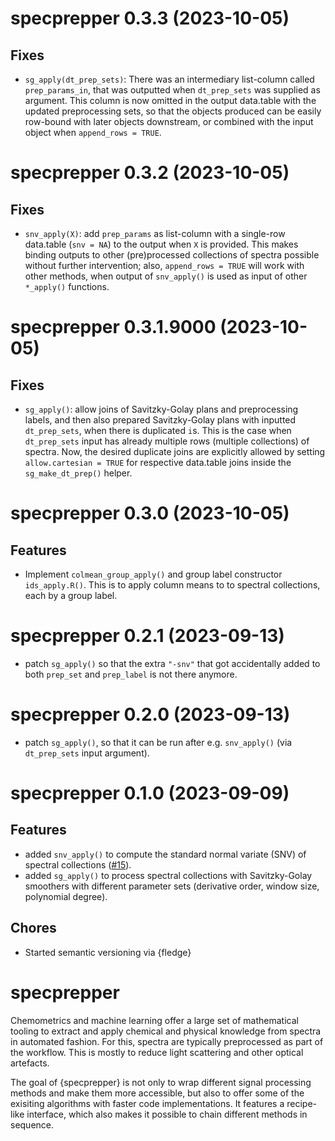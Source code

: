 <!-- NEWS.md is maintained by https://cynkra.github.io/fledge, do not edit -->

# specprepper 0.3.3 (2023-10-05)

## Fixes 

- `sg_apply(dt_prep_sets)`: There was an intermediary list-column called `prep_params_in`,
  that was outputted when `dt_prep_sets` was supplied as argument. This column is now
  omitted in the output data.table with the updated preprocessing sets, so that
  the objects produced can be easily row-bound with later objects downstream, 
  or combined with the input object when `append_rows = TRUE`.


# specprepper 0.3.2 (2023-10-05)

## Fixes

- `snv_apply(X)`: add `prep_params` as list-column with a single-row data.table (`snv = NA`)
  to the output when `X` is provided. This makes binding outputs to other (pre)processed collections
  of spectra possible without further intervention; also, `append_rows = TRUE` will work
  with other methods, when output of `snv_apply()` is used as input of other `*_apply()`
  functions.


# specprepper 0.3.1.9000 (2023-10-05)

## Fixes

- `sg_apply()`: allow joins of Savitzky-Golay plans and preprocessing labels, and then also prepared
   Savitzky-Golay plans with inputted `dt_prep_sets`, when there is duplicated `i`s.
   This is the case when `dt_prep_sets` input has already multiple rows (multiple collections) of spectra.
   Now, the desired duplicate joins are explicitly allowed by setting `allow.cartesian = TRUE` for
   respective data.table joins inside the `sg_make_dt_prep()` helper.

# specprepper 0.3.0 (2023-10-05)

## Features

- Implement `colmean_group_apply()` and group label constructor `ids_apply.R()`. This is to apply column means to to spectral
  collections, each by a group label.

# specprepper 0.2.1 (2023-09-13)

- patch `sg_apply()` so that the extra `"-snv"` that got accidentally added
  to both `prep_set` and `prep_label` is not there anymore.


# specprepper 0.2.0 (2023-09-13)

- patch `sg_apply()`, so that it can be run after e.g. `snv_apply()` (via
  `dt_prep_sets` input argument).


# specprepper 0.1.0 (2023-09-09)

## Features

- added `snv_apply()` to compute the standard normal variate (SNV) of
  spectral collections ([#15](https://github.com/spectral-cockpit/specprepper/pull/15)).
- added `sg_apply()` to process spectral collections with Savitzky-Golay
  smoothers with different parameter sets (derivative order, window size, 
  polynomial degree).

## Chores

- Started semantic versioning via {fledge}

# specprepper

Chemometrics and machine learning offer a large set of mathematical tooling to extract and apply chemical and physical knowledge from spectra in automated fashion. For this, spectra are typically preprocessed as part of the workflow. This is mostly to reduce light scattering and other optical artefacts.

The goal of {specprepper} is not only to wrap different signal processing methods and make them more accessible, but also to offer some of the exisiting algorithms with faster code implementations. It features a recipe-like interface, which also makes it possible to chain different methods in sequence.

